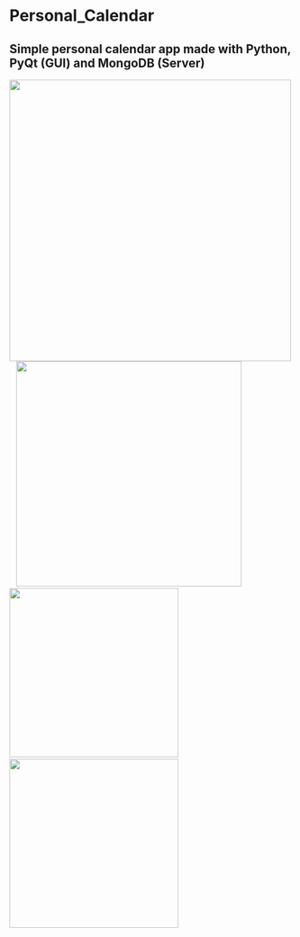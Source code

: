 # Personal_Calendar
## Simple personal calendar app made with Python, PyQt (GUI) and MongoDB (Server)

<p float="center">
  <img src="https://github.com/M1estere/Personal_Calendar/assets/58213582/b69d4cba-dabf-48a1-bdbd-ac909530e060" width="500" />
  &nbsp;&nbsp;
  <img src="https://github.com/M1estere/Personal_Calendar/assets/58213582/a6b39054-a7b6-4ff0-9551-ec61ad6bb798" height="400" />
  &nbsp;&nbsp;
  <img src="https://github.com/M1estere/Personal_Calendar/assets/58213582/c5ce66db-e8d8-4fc7-b1b9-1c10b5c25b44" height="300" />
  &nbsp;&nbsp;
  <img src="https://github.com/M1estere/Personal_Calendar/assets/58213582/77bb4b10-9a6c-4831-994c-af68fc14c590" height="300" />
  &nbsp;&nbsp;
</p>
